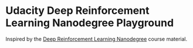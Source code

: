 # Udacity Deep Reinforcement Learning Nanodegree Playground

Inspired by the [Deep Reinforcement Learning Nanodegree](https://udacity.com/course/deep-learning-nanodegree--nd101) course material.



